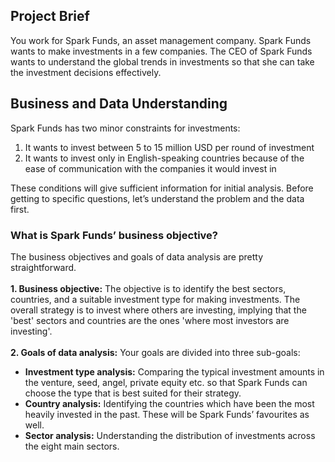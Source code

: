 ## Project Brief
You work for Spark Funds, an asset management company. Spark Funds wants to make investments in a few companies. The CEO of Spark Funds wants to understand the global trends in investments so that she can take the investment decisions effectively.
 
## Business and Data Understanding
Spark Funds has two minor constraints for investments:
1. It wants to invest between 5 to 15 million USD per round of investment
2. It wants to invest only in English-speaking countries because of the ease of communication with the companies it would invest in

These conditions will give sufficient information for initial analysis. Before getting to specific questions, let’s understand the problem and the data first.
 
### What is Spark Funds’ business objective?
The business objectives and goals of data analysis are pretty straightforward.<br /><br />
**1. Business objective:** The objective is to identify the best sectors, countries, and a suitable investment type for making investments. The overall strategy is to invest where others are investing, implying that the 'best' sectors and countries are the ones 'where most investors are investing'.<br /><br />
**2. Goals of data analysis:** Your goals are divided into three sub-goals:
  - **Investment type analysis:** Comparing the typical investment amounts in the venture, seed, angel, private equity etc. so that Spark Funds can choose the type that is best suited for their strategy.
  - **Country analysis:** Identifying the countries which have been the most heavily invested in the past. These will be Spark Funds’ favourites as well.
  - **Sector analysis:** Understanding the distribution of investments across the eight main sectors.
